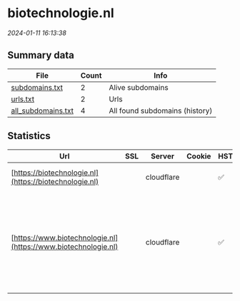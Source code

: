 # biotechnologie.nl
*2024-01-11 16:13:38*
## Summary data
| File       | Count | Info |
|------------|-------|------|
|[subdomains.txt](/data/biotechnologie.nl/subdomains.txt)|2|Alive subdomains|
|[urls.txt](/data/biotechnologie.nl/urls.txt)|2|Urls|
|[all_subdomains.txt](/data/biotechnologie.nl/all_subdomains.txt)|4|All found subdomains (history)|
## Statistics
| Url | SSL | Server | Cookie | HSTS | CSP | XFO | XXP | RP | Tech |Title |
|------------|-------|------|------|------|------|------|------|------|------|------|
|[https://biotechnologie.nl](https://biotechnologie.nl)| |cloudflare| |:white_check_mark: |:warning: | 1:white_check_mark: | 2:white_check_mark: | 3:white_check_mark: |Cloudflare HSTS HTTP/3|301 Moved Perman...|
|[https://www.biotechnologie.nl](https://www.biotechnologie.nl)| |cloudflare| |:white_check_mark: |:warning: | 1:white_check_mark: | 2:white_check_mark: | 3:white_check_mark: |Cloudflare Google Tag Manager HSTS HTTP/3 MySQL PHP WordPress Yoast SEO:21.8|Home - Biotechno...|